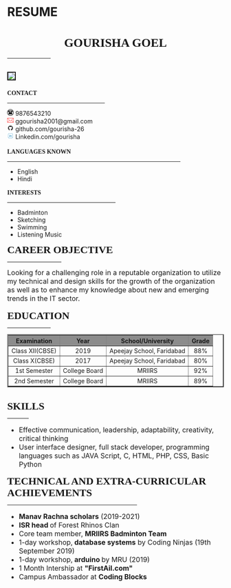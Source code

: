 <html>
<head>
<link rel="stylesheet" href="style.css">
	<h1> RESUME</h1>
</head>
<body style="Calibri">
		<font face="HP Simplified Light" color="">
	<h1 align="center">GOURISHA GOEL </h1>  
</font>
<hr width="20%" color="black">
<div>
<br>
<img src="pic.jpg" height="150px" border="2px";><br><br>
<font face="HP Simplified Light" color=""><b>CONTACT</b></font>
<hr width="45%">
<img src="1.png" height=15px> 9876543210<br>
<img src="2.png" height=15px> ggourisha2001@gmail.com<br> 
<img src="3.png" height=15px> github.com/gourisha-26<br>
<img src="4.png" height=15px border="white" > Linkedin.com/gourisha
<br><br>
<font face="HP Simplified Light" color=""><b>LANGUAGES KNOWN</b></font>
<hr width="80%">
<ul>
	<li>English</li>
	<li>Hindi</li>	
</ul>
<font face="HP Simplified Light" color=""><b>INTERESTS</b></font>
<hr width="50%">
<ul>
	<li>Badminton</li>
	<li>Sketching</li>
	<li>Swimming</li>
	<li>Listening Music</li>	
</ul>
</div>
<font face="HP Simplified Light" size="5"><b>CAREER OBJECTIVE</b> </font><hr width="25%" color="black" align="left">
<font size="3">
Looking for a challenging role in a reputable organization to utilize my technical and design skills for the growth of the organization as well as to enhance my knowledge about new and emerging trends in the IT sector.<br></font><br>
<font face="HP Simplified Light" size="5"><b>EDUCATION</b></font><hr width="20%" color="black" align="left">
<table border=2 cellpadding="2" cellspacing="2" >
  <font size="3">
  <tr align="center" bgcolor="#8c8c8c">
    <th>Examination</th>
    <th>Year </th>
    <th>School/University</th>
    <th>Grade</th>
  </tr>
  <tr align="center">
    <td>Class XII(CBSE)</td>
    <td>2019</td>
    <td>Apeejay School, Faridabad</td>
    <td>88%</td>
  </tr>
  <tr align="center">
    <td>Class X(CBSE)</td>
    <td>2017</td>
    <td>Apeejay School, Faridabad</td>
    <td>80%</td>
  </tr>
  <tr align="center">
    <td>1st Semester</td>
    <td>College Board</td>
    <td>MRIIRS</td>
    <td>92%</td>
  </tr>
  <tr align="center">
    <td>2nd Semester</td>
    <td>College Board</td>
    <td>MRIIRS</td>
    <td>89%</td>
  </tr>
</font>
</table><br>
<font face="HP Simplified Light" size="5"><b>SKILLS</b> </font><hr width="10%" color="black" align="left">
<font size="3">
<ul>
	<li>Effective communication, leadership, adaptability, creativity, critical thinking</li>
	<li>User interface designer, full stack developer, programming languages such as JAVA Script, C, HTML, PHP, CSS, Basic Python</li>
</ul>
</font>

<font face="HP Simplified Light" size="5"><b>TECHNICAL AND EXTRA-CURRICULAR ACHIEVEMENTS</b></font><hr width="60%" color="black" align="left">
<font size="3">
	<ul>
		<li><b>Manav Rachna scholars</b> (2019-2021)</li>
		<li><b>ISR head </b>of Forest Rhinos Clan</li>
		<li>Core team member, <b>MRIIRS Badminton Team </b></li> 
		<li>1-day workshop,<b> database systems</b>  by Coding Ninjas (19th September 2019)</li>
		<li>1-day workshop,<b> arduino </b> by MRU (2019)</li>
		<li>1 Month Intership at <b>"FirstAil.com"</b> </li>
		<li>Campus Ambassador at <b>Coding Blocks</b></li> 
</ul>
</font>
</body>
</html>
